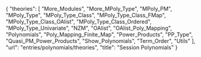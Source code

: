 {
    "theories": [
        "More_Modules",
        "More_MPoly_Type",
        "MPoly_PM",
        "MPoly_Type",
        "MPoly_Type_Class",
        "MPoly_Type_Class_FMap",
        "MPoly_Type_Class_OAlist",
        "MPoly_Type_Class_Ordered",
        "MPoly_Type_Univariate",
        "NZM",
        "OAlist",
        "OAlist_Poly_Mapping",
        "Polynomials",
        "Poly_Mapping_Finite_Map",
        "Power_Products",
        "PP_Type",
        "Quasi_PM_Power_Products",
        "Show_Polynomials",
        "Term_Order",
        "Utils"
    ],
    "url": "entries/polynomials/theories",
    "title": "Session Polynomials"
}